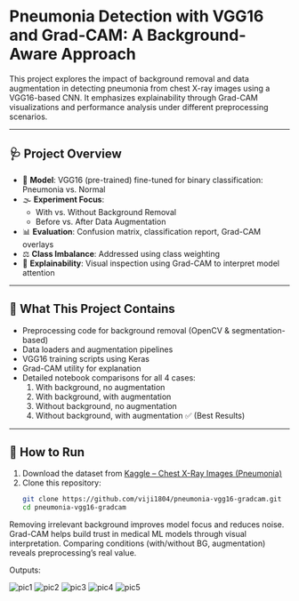 # Pneumonia Detection with VGG16 and Grad-CAM: A Background-Aware Approach

This project explores the impact of background removal and data augmentation in detecting pneumonia from chest X-ray images using a VGG16-based CNN. It emphasizes explainability through Grad-CAM visualizations and performance analysis under different preprocessing scenarios.

---

## 🩺 Project Overview

- 📌 **Model**: VGG16 (pre-trained) fine-tuned for binary classification: Pneumonia vs. Normal
- 🌫️ **Experiment Focus**:
  - With vs. Without Background Removal
  - Before vs. After Data Augmentation
- 📊 **Evaluation**: Confusion matrix, classification report, Grad-CAM overlays
- ⚖️ **Class Imbalance**: Addressed using class weighting
- 🧠 **Explainability**: Visual inspection using Grad-CAM to interpret model attention

---

## 🧪 What This Project Contains

- Preprocessing code for background removal (OpenCV & segmentation-based)
- Data loaders and augmentation pipelines
- VGG16 training scripts using Keras
- Grad-CAM utility for explanation
- Detailed notebook comparisons for all 4 cases:
  1. With background, no augmentation
  2. With background, with augmentation
  3. Without background, no augmentation
  4. Without background, with augmentation ✅ (Best Results)

---

## 🚀 How to Run

1. Download the dataset from [Kaggle – Chest X-Ray Images (Pneumonia)](https://www.kaggle.com/paultimothymooney/chest-xray-pneumonia)
2. Clone this repository:
   ```bash
   git clone https://github.com/viji1804/pneumonia-vgg16-gradcam.git
   cd pneumonia-vgg16-gradcam
   ```
Removing irrelevant background improves model focus and reduces noise.
Grad-CAM helps build trust in medical ML models through visual interpretation.
Comparing conditions (with/without BG, augmentation) reveals preprocessing’s real value.

Outputs:




![pic1](https://github.com/user-attachments/assets/76d4a4cf-5307-485e-ac7e-ea6cf323f24b)
![pic2](https://github.com/user-attachments/assets/86d782fc-4a2e-46ae-b95f-92f7caf63aab)
![pic3](https://github.com/user-attachments/assets/4a7ce274-a970-449d-a140-929ea225029f)
![pic4](https://github.com/user-attachments/assets/546794a5-68b3-40c9-8f64-e2d180f2e0c8)
![pic5](https://github.com/user-attachments/assets/a9dbaf06-a263-402e-8420-ee75f5f09900)
